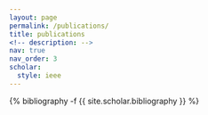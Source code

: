 ```yaml
---
layout: page
permalink: /publications/
title: publications
<!-- description: -->
nav: true
nav_order: 3
scholar:
  style: ieee
---
```

<!-- _pages/publications.md -->
<div class="publications">

{% bibliography -f {{ site.scholar.bibliography }} %}

</div>
